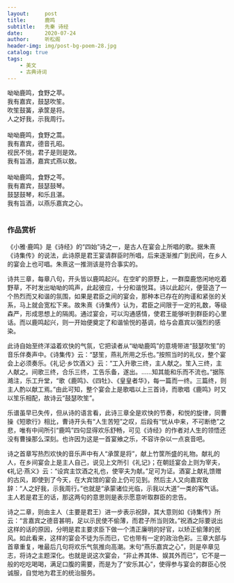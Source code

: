 ```yaml
---
layout:     post
title:      鹿鸣
subtitle:   先秦 诗经
date:       2020-07-24
author:     听松阁
header-img: img/post-bg-poem-28.jpg
catalog: true
tags:
    - 美文
    - 古典诗词
---
```


呦呦鹿鸣，食野之苹。<br>
我有嘉宾，鼓瑟吹笙。<br>
吹笙鼓簧，承筐是将。<br>
人之好我，示我周行。<br>
<br>
呦呦鹿鸣，食野之蒿。<br>
我有嘉宾，德音孔昭。<br>
视民不恌，君子是则是效。<br>
我有旨酒，嘉宾式燕以敖。<br>
<br>
呦呦鹿鸣，食野之芩。<br>
我有嘉宾，鼓瑟鼓琴。<br>
鼓瑟鼓琴，和乐且湛。<br>
我有旨酒，以燕乐嘉宾之心。<br>
<br>

### 作品赏析
《小雅·鹿鸣》是《诗经》的“四始”诗之一，是古人在宴会上所唱的歌。据朱熹《诗集传》的说法，此诗原是君王宴请群臣时所唱，后来逐渐推广到民间，在乡人的宴会上也可唱。朱熹这一推测该是符合事实的。

诗共三章，每章八句，开头皆以鹿鸣起兴。在空旷的原野上，一群糜鹿悠闲地吃着野草，不时发出呦呦的鸣声，此起彼应，十分和谐悦耳。诗以此起兴，便营造了一个热烈而又和谐的氛围，如果是君臣之间的宴会，那种本已存在的拘谨和紧张的关系，马上就会宽松下来。故朱熹《诗集传》认为，君臣之间限于一定的礼数，等级森严，形成思想上的隔阂。通过宴会，可以沟通感情，使君王能够听到群臣的心里话。而以鹿鸣起兴，则一开始便奠定了和谐愉悦的基调，给与会嘉宾以强烈的感染。

此诗自始至终洋溢着欢快的气氛，它把读者从“呦呦鹿鸣”的意境带进“鼓瑟吹笙”的音乐伴奏声中。《诗集传》云：“瑟笙，燕礼所用之乐也。”按照当时的礼仪，整个宴会上必须奏乐。《礼记·乡饮酒义》云：“工入升歌三终，主人献之。笙入三终，主人献之。间歌三终，合乐三终，工告乐备，遂出。……知其能和乐而不流也。”据陈澔注，乐工升堂，“歌《鹿鸣》、《四牡》、《皇皇者华》，每一篇而一终。三篇终，则主人酌以献工焉。”由此可知，整个宴会上是歌唱以上三首诗，而歌唱《鹿鸣》时又以笙乐相配，故诗云“鼓瑟吹笙”。

乐谱虽早已失传，但从诗的语言看，此诗三章全是欢快的节奏，和悦的旋律，同曹操《短歌行》相比，曹诗开头有“人生苦短”之叹，后段有“忧从中来，不可断绝”之悲，唯有中间所引“鹿鸣”四句显得欢乐舒畅，可见《诗经》的作者对人生的领悟还没有曹操那么深刻。也许因为这是一首宴飨之乐，不容许杂以一点哀音吧。

诗之首章写热烈欢快的音乐声中有人“承筐是将”，献上竹筐所盛的礼物。献礼的人，在乡间宴会上是主人自己，说见上文所引《礼记》；在朝廷宴会上则为宰夫，《礼记·燕义》云：“设宾主饮酒之礼也，使宰夫为献。”足可为证。酒宴上献礼馈赠的古风，即使到了今天，在大宾馆的宴会上仍可见到。然后主人又向嘉宾致辞：“人之好我，示我周行。”也就是“承蒙诸位光临，示我以大道”一类的客气话。主人若是君王的话，那这两句的意思则是表示愿意听取群臣的忠告。

诗之二章，则由主人（主要是君王）进一步表示祝辞，其大意则如《诗集传》所云：“言嘉宾之德音甚明，足以示民使不偷薄，而君子所当则效。”祝酒之际要说出这样的话的原因，分明是君主要求臣下做一个清正廉明的好官，以矫正偷薄的民风。如此看来，这样的宴会不徒为乐而已，它也带有一定的政治色彩。三章大部与首章重复，唯最后几句将欢乐气氛推向高潮。末句“燕乐嘉宾之心”，则是卒章见志，将诗之主题深化。也就是说这次宴会，“非止养其体、娱其外而已”，它不是一般的吃吃喝喝，满足口腹的需要，而是为了“安乐其心”，使得参与宴会的群臣心悦诚服，自觉地为君王的统治服务。
